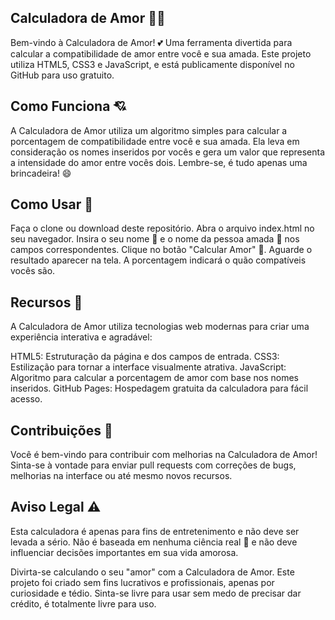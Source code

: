 ## Calculadora de Amor 💑💖
Bem-vindo à Calculadora de Amor! 💕 Uma ferramenta divertida para calcular a compatibilidade de amor entre você e sua amada. Este projeto utiliza HTML5, CSS3 e JavaScript, e está publicamente disponível no GitHub para uso gratuito.

## Como Funciona 💘
A Calculadora de Amor utiliza um algoritmo simples para calcular a porcentagem de compatibilidade entre você e sua amada. Ela leva em consideração os nomes inseridos por vocês e gera um valor que representa a intensidade do amor entre vocês dois. Lembre-se, é tudo apenas uma brincadeira! 😄

## Como Usar 📝
Faça o clone ou download deste repositório.
Abra o arquivo index.html no seu navegador.
Insira o seu nome 💑 e o nome da pessoa amada 💑 nos campos correspondentes.
Clique no botão "Calcular Amor" 💓.
Aguarde o resultado aparecer na tela. A porcentagem indicará o quão compatíveis vocês são.
## Recursos 🚀
A Calculadora de Amor utiliza tecnologias web modernas para criar uma experiência interativa e agradável:

HTML5: Estruturação da página e dos campos de entrada.
CSS3: Estilização para tornar a interface visualmente atrativa.
JavaScript: Algoritmo para calcular a porcentagem de amor com base nos nomes inseridos.
GitHub Pages: Hospedagem gratuita da calculadora para fácil acesso.
## Contribuições 🤝
Você é bem-vindo para contribuir com melhorias na Calculadora de Amor! Sinta-se à vontade para enviar pull requests com correções de bugs, melhorias na interface ou até mesmo novos recursos.

## Aviso Legal ⚠️
Esta calculadora é apenas para fins de entretenimento e não deve ser levada a sério. Não é baseada em nenhuma ciência real 🧪 e não deve influenciar decisões importantes em sua vida amorosa.

Divirta-se calculando o seu "amor" com a Calculadora de Amor. Este projeto foi criado sem fins lucrativos e profissionais, apenas por curiosidade e tédio. Sinta-se livre para usar sem medo de precisar dar crédito, é totalmente livre para uso.
